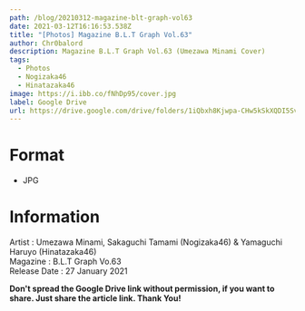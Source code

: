 ```yaml
---
path: /blog/20210312-magazine-blt-graph-vol63
date: 2021-03-12T16:16:53.538Z
title: "[Photos] Magazine B.L.T Graph Vol.63"
author: Chr0balord
description: Magazine B.L.T Graph Vol.63 (Umezawa Minami Cover)
tags:
  - Photos
  - Nogizaka46
  - Hinatazaka46
image: https://i.ibb.co/fNhDp95/cover.jpg
label: Google Drive
url: https://drive.google.com/drive/folders/1iQbxh8Kjwpa-CHw5kSkXQDI5SvSEzJkL?usp=sharing
---
```

# Format

* JPG

# Information

Artist : Umezawa Minami, Sakaguchi Tamami (Nogizaka46) & Yamaguchi Haruyo (Hinatazaka46) <br>
Magazine : B.L.T Graph Vo.63\
Release Date : 27 January 2021 <br>

**Don't spread the Google Drive link without permission, if you want to share. Just share the article link. Thank You!**